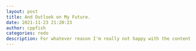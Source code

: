 ```yaml
---
layout: post
title: And Outlook on My Future.
date: 2021-11-23 21:20:23
author: cppfish
categories: redo
description: For whatever reason I'm really not happy with the content I've written in the past so I'm going to start over again, from scratch.
---
```


